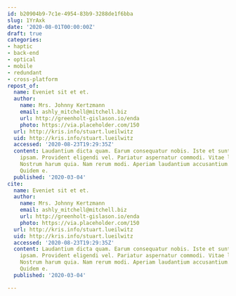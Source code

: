 ```yaml
---
id: b20904b9-7c1e-4954-83b9-3288de1f6bba
slug: 1YrAxk
date: '2020-08-01T00:00:00Z'
draft: true
categories:
- haptic
- back-end
- optical
- mobile
- redundant
- cross-platform
repost_of:
  name: Eveniet sit et et.
  author:
    name: Mrs. Johnny Kertzmann
    email: ashly_mitchell@mitchell.biz
    url: http://greenholt-gislason.io/enda
    photo: https://via.placeholder.com/150
  url: http://kris.info/stuart.lueilwitz
  uid: http://kris.info/stuart.lueilwitz
  accessed: '2020-08-23T19:29:35Z'
  content: Laudantium dicta quam. Earum consequatur nobis. Iste et sunt. Minus culpa
    ipsam. Provident eligendi vel. Pariatur aspernatur commodi. Vitae laudantium sit.
    Nostrum harum quia. Nam rerum modi. Aperiam laudantium accusantium. Eos et expedita.
    Quidem e.
  published: '2020-03-04'
cite:
  name: Eveniet sit et et.
  author:
    name: Mrs. Johnny Kertzmann
    email: ashly_mitchell@mitchell.biz
    url: http://greenholt-gislason.io/enda
    photo: https://via.placeholder.com/150
  url: http://kris.info/stuart.lueilwitz
  uid: http://kris.info/stuart.lueilwitz
  accessed: '2020-08-23T19:29:35Z'
  content: Laudantium dicta quam. Earum consequatur nobis. Iste et sunt. Minus culpa
    ipsam. Provident eligendi vel. Pariatur aspernatur commodi. Vitae laudantium sit.
    Nostrum harum quia. Nam rerum modi. Aperiam laudantium accusantium. Eos et expedita.
    Quidem e.
  published: '2020-03-04'

---
```



